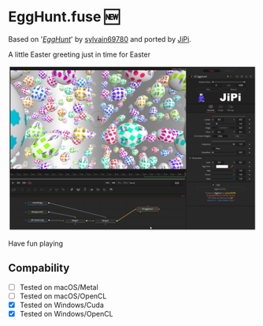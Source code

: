 # EggHunt.fuse :new:

Based on '_[EggHunt](https://www.shadertoy.com/view/ttyfDV)_' by [sylvain69780](https://www.shadertoy.com/user/sylvain69780) and ported by [JiPi](../../Site/Profiles/JiPi.md).

A little Easter greeting just in time for Easter

[![EggHunt](EggHunt.png)](EggHunt.fuse)



Have fun playing

## Compability
- [ ] Tested on macOS/Metal
- [ ] Tested on macOS/OpenCL
- [x] Tested on Windows/Cuda
- [x] Tested on Windows/OpenCL
